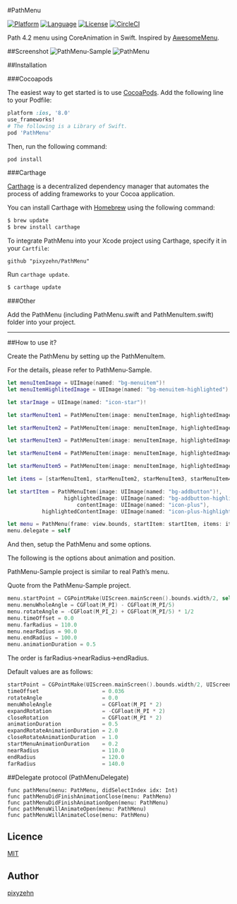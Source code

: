 #PathMenu

[![Platform](http://img.shields.io/badge/platform-ios-blue.svg?style=flat
)](https://developer.apple.com/iphone/index.action)
[![Language](http://img.shields.io/badge/language-swift-brightgreen.svg?style=flat
)](https://developer.apple.com/swift)
[![License](http://img.shields.io/badge/license-MIT-lightgrey.svg?style=flat
)](http://mit-license.org)
[![CircleCI](https://circleci.com/gh/pixyzehn/PathMenu/tree/master.svg?style=shield)](https://circleci.com/gh/pixyzehn/PathMenu/tree/master)

Path 4.2 menu using CoreAnimation in Swift. Inspired by [AwesomeMenu](https://github.com/levey/AwesomeMenu).

##Screenshot
![PathMenu-Sample](https://raw.githubusercontent.com/pixyzehn/PathMenu/master/Assets/PathMenu-Sample-Demo.gif)
![PathMenu](https://raw.githubusercontent.com/pixyzehn/PathMenu/master/Assets/PathMenu-Demo.gif)

##Installation

###Cocoapods

The easiest way to get started is to use [CocoaPods](http://cocoapods.org/). Add the following line to your Podfile:

```ruby
platform :ios, '8.0'
use_frameworks!
# The following is a Library of Swift.
pod 'PathMenu'
```

Then, run the following command:

```ruby
pod install
```

###Carthage

[Carthage](https://github.com/Carthage/Carthage) is a decentralized dependency manager that automates the process of adding frameworks to your Cocoa application.

You can install Carthage with [Homebrew](http://brew.sh/) using the following command:

```bash
$ brew update
$ brew install carthage
```

To integrate PathMenu into your Xcode project using Carthage, specify it in your `Cartfile`:

```ogdl
github "pixyzehn/PathMenu"
```

Run `carthage update`.  


```bash
$ carthage update
```

###Other

Add the PathMenu (including PathMenu.swift and PathMenuItem.swift) folder into your project.

---

##How to use it?

Create the PathMenu by setting up the PathMenuItem.

For the details, please refer to PathMenu-Sample.

```Swift
let menuItemImage = UIImage(named: "bg-menuitem")!
let menuItemHighlitedImage = UIImage(named: "bg-menuitem-highlighted")!

let starImage = UIImage(named: "icon-star")!

let starMenuItem1 = PathMenuItem(image: menuItemImage, highlightedImage: menuItemHighlitedImage, contentImage: starImage)

let starMenuItem2 = PathMenuItem(image: menuItemImage, highlightedImage: menuItemHighlitedImage, contentImage: starImage)

let starMenuItem3 = PathMenuItem(image: menuItemImage, highlightedImage: menuItemHighlitedImage, contentImage: starImage)

let starMenuItem4 = PathMenuItem(image: menuItemImage, highlightedImage: menuItemHighlitedImage, contentImage: starImage)

let starMenuItem5 = PathMenuItem(image: menuItemImage, highlightedImage: menuItemHighlitedImage, contentImage: starImage)

let items = [starMenuItem1, starMenuItem2, starMenuItem3, starMenuItem4, starMenuItem5]

let startItem = PathMenuItem(image: UIImage(named: "bg-addbutton")!,
                  highlightedImage: UIImage(named: "bg-addbutton-highlighted"),
                      contentImage: UIImage(named: "icon-plus"),
           highlightedContentImage: UIImage(named: "icon-plus-highlighted"))

let menu = PathMenu(frame: view.bounds, startItem: startItem, items: items)
menu.delegate = self
```

And then, setup the PathMenu and some options.

The following is the options about animation and position.

PathMenu-Sample project  is similar to real Path’s menu.

Quote from the PathMenu-Sample project.

```Swift
menu.startPoint = CGPointMake(UIScreen.mainScreen().bounds.width/2, self.view.frame.size.height - 30.0)
menu.menuWholeAngle = CGFloat(M_PI) - CGFloat(M_PI/5)
menu.rotateAngle = -CGFloat(M_PI_2) + CGFloat(M_PI/5) * 1/2
menu.timeOffset = 0.0
menu.farRadius = 110.0
menu.nearRadius = 90.0
menu.endRadius = 100.0
menu.animationDuration = 0.5
```

The order is farRadius→nearRadius→endRadius.

Default values are as follows:

```Swift
startPoint = CGPointMake(UIScreen.mainScreen().bounds.width/2, UIScreen.mainScreen().bounds.height/2)
timeOffset                    = 0.036
rotateAngle                   = 0.0
menuWholeAngle                = CGFloat(M_PI * 2)
expandRotation                = -CGFloat(M_PI * 2)
closeRotation                 = CGFloat(M_PI * 2)
animationDuration             = 0.5
expandRotateAnimationDuration = 2.0
closeRotateAnimationDuration  = 1.0
startMenuAnimationDuration    = 0.2
nearRadius                    = 110.0
endRadius                     = 120.0
farRadius                     = 140.0
```

##Delegate protocol (PathMenuDelegate)

```
func pathMenu(menu: PathMenu, didSelectIndex idx: Int)
func pathMenuDidFinishAnimationClose(menu: PathMenu)
func pathMenuDidFinishAnimationOpen(menu: PathMenu)
func pathMenuWillAnimateOpen(menu: PathMenu)
func pathMenuWillAnimateClose(menu: PathMenu)
```

## Licence

[MIT](https://github.com/pixyzehn/PathMenu/blob/master/LICENSE.txt)

## Author

[pixyzehn](https://github.com/pixyzehn)
